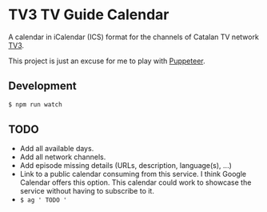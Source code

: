 # TV3 TV Guide Calendar

A calendar in iCalendar (ICS) format for the channels of Catalan TV network [TV3](http://www.ccma.cat/tv3/).

This project is just an excuse for me to play with [Puppeteer](https://github.com/GoogleChrome/puppeteer).

## Development

```bash
$ npm run watch
```

## TODO

- Add all available days.
- Add all network channels.
- Add episode missing details (URLs, description, language(s), ...)
- Link to a public calendar consuming from this service. I think Google Calendar offers this option. This calendar could work to showcase the service without having to subscribe to it.
- `$ ag ' TODO '`